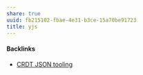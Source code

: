 ```yaml
---
share: true
uuid: fb215102-fbae-4e31-b3ce-15a70be91723
title: yjs
---
```

#### Backlinks

* [CRDT JSON tooling](/6b039d8a-9e0a-4edb-8e41-632912884375)